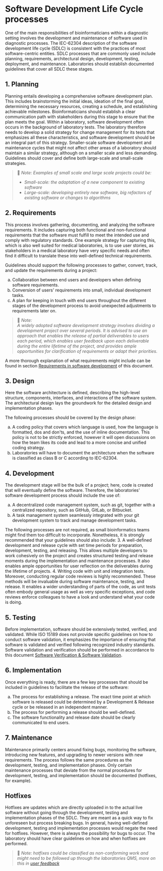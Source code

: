 <style type="text/css">
    ol { list-style-type: lower-alpha; }
</style>

# Software Development Life Cycle processes
One of the main responsibilities of bioinformaticians within a diagnostic setting involves the development and 
maintenance of software used in diagnostic processes. 
The IEC-62304 description of the software development life cycle (SDLC) is consistent with the practices of most 
software-centric entities. 
SDLC processes that are commonly used include planning, requirements, architectural design, development, testing, 
deployment, and maintenance. Laboratories should establish documented guidelines that cover all SDLC these stages.

## 1. Planning
Planning entails developing a comprehensive software development plan. 
This includes brainstorming the initial ideas, ideation of the final goal, determining the necessary resources, 
creating a schedule, and establishing achievable milestones. 
Bioinformaticians should establish a clear communication path with stakeholders during this stage to ensure 
that the plan meets the goal. 
Within a laboratory, software development often occurs in the background of laboratory tests. 
The laboratory therefore needs to develop a solid strategy for change management for its tests that emphasizes all these 
characteristics, and software development should be an integral part of this strategy. 
Smaller-scale software development and maintenance cycles that might not affect other areas of a laboratory should 
maintain a similar strategy, although on a smaller scale and less demanding.
Guidelines should cover and define both large-scale and small-scale strategies.

> 📝 _Note: Examples of small scale and large scale projects could be:_
> - _Small-scale: the adaptation of a new component to existing software_
> - _Large-scale: developing entirely new software, big refactors of existing software or changes to algorithms_


## 2. Requirements
This process involves gathering, documenting, and analyzing the software requirements. 
It includes capturing both functional and non-functional requirements that the software must fulfill to meet the 
intended use and comply with regulatory standards. 
One example strategy for capturing this, which is also well suited for medical laboratories, is to use user stories, 
as stakeholders in a medical laboratory have very specific needs 
and often find it difficult to translate these into well-defined technical requirements.

Guidelines should support the following processes to gather, convert, track, and update the requirements during a project:
1. Collaboration between end users and developers when defining software requirements. 
2. Conversion of users' requirements into small, individual development tasks.
3. A plan for keeping in touch with end users throughout the different stages of the development process 
   to avoid unexpected adjustments to requirements later on.


> 📝 _Note:  
> A widely adopted software development strategy involves dividing a development project over several periods. 
> It is advised to use an approach that enables the release of partial deliverables to users each period, 
> which enables user feedback upon each deliverable during the entire lifetime of the project, 
> and provides ample opportunities for clarification of requirements or adapt their priorities._

A more thorough explanation of what requirements might include can be found in section [Requirements in software development](requirements.md) of this document.

## 3. Design
Here the software architecture is defined, describing the high-level structure, components, interfaces, 
and interactions of the software system. 
The architectural design lays the groundwork for the detailed design and implementation phases. 

The following processes should be covered by the design phase:
1. A coding policy that covers which language is used, how the language is formatted, dos and don'ts, and the use of inline documentation. 
   This policy is not to be strictly enforced, however it will open discussions on how the team likes its code 
   and lead to a more concise and unified coding strategy.
2. Laboratories will have to document the architecture when the software is classified as class B or C according to 
   IEC-62304.

## 4. Development
The development stage will be the bulk of a project; here, code is created that will eventually define the software. 
Therefore, the laboratories' software development process should include the use of:
1. A decentralized code management system, such as git, together with a centralized repository, 
   such as GitHub, GitLab, or Bitbucket.
2. A task management system seamlessly integrated with your git development system to track and manage development tasks.

The following processes are not required, as small bioinformatics teams might find them too difficult to incorporate. 
Nonetheless, it is strongly recommended that your guidelines should also include:
3. A well-defined development and release cycle with set time periods for preparation, development, testing, and releasing. 
   This allows multiple developers to work cohesively on the project and creates structured testing and release moments during the implementation and maintenance processes. It also enables ample opportunities for user reflection on the deliverables during the lifetime of projects.
4. Writing code with unit and integration tests. Moreover, conducting regular code reviews is highly recommended. These methods will be invaluable during software maintenance, testing, and release. It enables a wider understanding of parts of the code, as unit tests often embody general usage as well as very specific exceptions, and code reviews enforce colleagues to have a look and understand what your code is doing.

## 5. Testing
Before implementation, software should be extensively tested, verified, and validated. 
While ISO 15189 does not provide specific guidelines on how to conduct software validation, 
it emphasizes the importance of ensuring that software is validated and verified following recognized industry standards. 
Software validation and verification should be performed in accordance to this document [Software Verification & Software Validation](verification_validation.md).

## 6. Implementation
Once everything is ready, there are a few key processes that should be included in guidelines to facilitate the release of the software:
1. The process for establishing a release. The exact time point at which software is released could be determined 
   by a Development & Release cycle or be released in an independent manner. 
2. The process for performing a release should be well-defined. 
3. The software functionality and release date should be clearly communicated to end users. 

## 7. Maintenance
Maintenance primarily centers around fixing bugs, monitoring the software, introducing new features, 
and upgrading to newer versions with new requirements. 
The process follows the same procedures as the development, testing, and implementation phases. 
Only certain maintenance processes that deviate from the normal procedures for development, testing, 
and implementation should be documented (hotfixes, for example).

## Hotfixes
Hotfixes are updates which are directly uploaded in to the actual live software without going through the development, 
testing and implementation phases of the SDLC. They are meant as a quick way to fix unforeseen but process breaking bugs. 
In general, having well-defined development, testing and implementation processes would negate the need for hotfixes. However, there is always the possibility for bugs to occur. The laboratory should have clear guidelines on how and when hotfixes are performed. 

> 📝 _Note: hotfixes could be classified as non-conforming work and might need to be followed up through the laboratories QMS, more on this in [user feedback](https://github.com/VKGL-Kwaliteit/BioinformaticaVeldnorm/blob/feature/user_feedback/docs/fieldnorm/user_feedback.md)_
